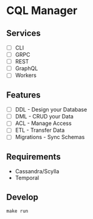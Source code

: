 # CQL Manager

## Services
- [ ] CLI
- [ ] GRPC
- [ ] REST
- [ ] GraphQL
- [ ] Workers

## Features
- [ ] DDL - Design your Database
- [ ] DML - CRUD your Data
- [ ] ACL - Manage Access
- [ ] ETL - Transfer Data
- [ ] Migrations - Sync Schemas

## Requirements
- Cassandra/Scylla
- Temporal

## Develop

`make run`